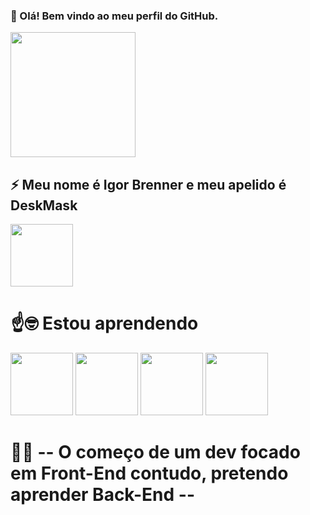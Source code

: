  ### 👋 Olá! Bem vindo ao meu perfil do GitHub.

<img loading="lazy" src="https://i.pinimg.com/originals/90/5f/eb/905feb7f5a879b363d80296eea9495f4.gif"    width="200" height="200"/>      

  

## ⚡ Meu nome é Igor Brenner e meu apelido é DeskMask
 
<img loading="lazy" src="https://encrypted-tbn0.gstatic.com/images?q=tbn:ANd9GcRawGNVOmKLbcZsiPUMwWhdfHxuqMElYD3bHeLO528hFzOlAOR4W-sfo3aAiKd8sXYGf3c&usqp=CAU"   width="100" height="100" text-align: center />







 # ☝️🤓 Estou aprendendo  

<img loading="lazy" src="https://i.pinimg.com/564x/c5/e2/dc/c5e2dcea6f0c6e64479576187a4763a3.jpg" width="100" height="100"/>   <img loading="lazy" src="https://i.pinimg.com/236x/37/fc/63/37fc630b338d68d18b5fe5fde855562e.jpg" width="100" height="100"/>   <img loading="lazy" src="https://i.pinimg.com/236x/fb/1e/7f/fb1e7f9db2540c3194a9179094a925e2.jpg" width="100" height="100"/>  <img loading="lazy" src="https://i.pinimg.com/236x/8e/95/47/8e95479da2c5e493b835c8533c2d5ba5.jpg" width="100" height="100"/>

# 👨‍💻 -- O começo de um dev focado em Front-End contudo, pretendo aprender Back-End --





  
